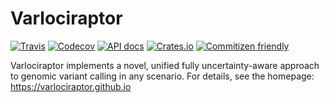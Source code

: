 # Varlociraptor

[![Travis](https://img.shields.io/travis/varlociraptor/varlociraptor/master.svg?maxAge=2592000)](https://travis-ci.org/varlociraptor/varlociraptor)
[![Codecov](https://img.shields.io/codecov/c/github/varlociraptor/varlociraptor/master.svg)](https://codecov.io/gh/varlociraptor/varlociraptor)
[![API docs](https://img.shields.io/badge/API-documentation-blue.svg)](https://docs.rs/varlociraptor)
[![Crates.io](https://img.shields.io/crates/d/varlociraptor.svg)](https://crates.io/crates/varlociraptor)
[![Commitizen friendly](https://img.shields.io/badge/commitizen-friendly-brightgreen.svg)](http://commitizen.github.io/cz-cli/)

Varlociraptor implements a novel, unified fully uncertainty-aware approach to genomic variant calling in any scenario. For details, see the homepage: https://varlociraptor.github.io
